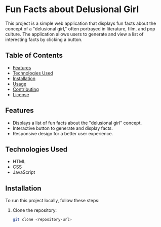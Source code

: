 # Fun Facts about Delusional Girl

This project is a simple web application that displays fun facts about the concept of a "delusional girl," often portrayed in literature, film, and pop culture. The application allows users to generate and view a list of interesting facts by clicking a button.

## Table of Contents
- [Features](#features)
- [Technologies Used](#technologies-used)
- [Installation](#installation)
- [Usage](#usage)
- [Contributing](#contributing)
- [License](#license)

## Features
- Displays a list of fun facts about the "delusional girl" concept.
- Interactive button to generate and display facts.
- Responsive design for a better user experience.

## Technologies Used
- HTML
- CSS
- JavaScript

## Installation
To run this project locally, follow these steps:

1. Clone the repository:
   ```bash
   git clone <repository-url>
